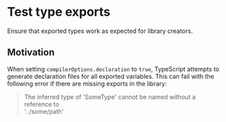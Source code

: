 # Test type exports

Ensure that exported types work as expected for library creators.

## Motivation

When setting `compilerOptions.declaration` to `true`, TypeScript attempts to
generate declaration files for all exported variables. This can fail with the
following error if there are missing exports in the library:

> The inferred type of 'SomeType' cannot be named without a reference to  
> '../some/path'
